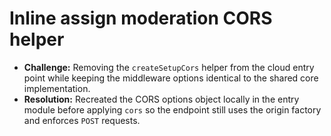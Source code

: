 # Inline assign moderation CORS helper

- **Challenge:** Removing the `createSetupCors` helper from the cloud entry point while keeping the middleware options identical to the shared core implementation.
- **Resolution:** Recreated the CORS options object locally in the entry module before applying `cors` so the endpoint still uses the origin factory and enforces `POST` requests.

